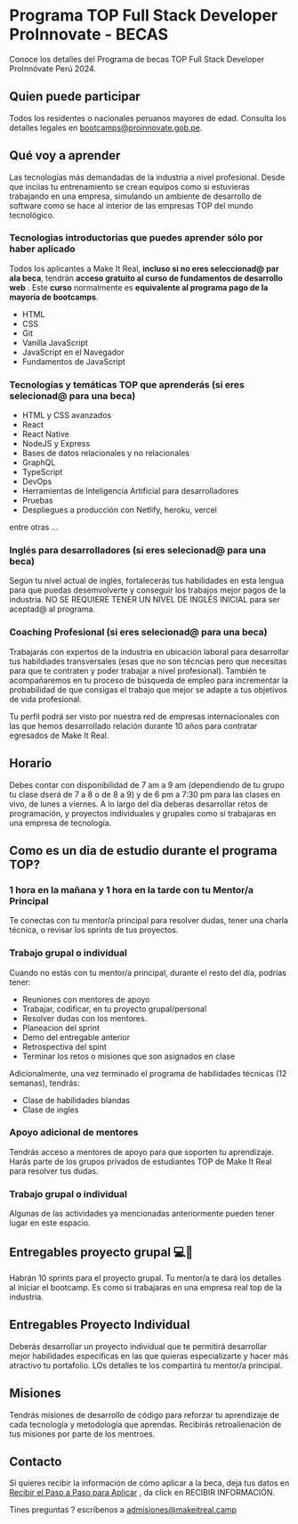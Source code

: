 # Programa TOP Full Stack Developer ProInnovate - BECAS

Conoce los detalles del Programa de becas TOP Full Stack Developer ProInnóvate Perú 2024.

## Quien puede participar

Todos los residentes o nacionales peruanos mayores de edad. Consulta los detalles legales en bootcamps@proinnovate.gob.pe.

## Qué voy a aprender

Las tecnologías más demandadas de la industria a nivel profesional. Desde que inciias tu entrenamiento se crean equipos como si estuvieras trabajando en una empresa, simulando un ambiente de desarrollo de software como se hace al interior de las empresas TOP del mundo tecnológico.

### Tecnologias introductorias que puedes aprender sólo por haber aplicado

Todos los aplicantes a Make It Real, **incluso si no eres seleccionad@ par ala beca**, tendrán **acceso gratuito al curso de fundamentos de desarrollo web** . Este **curso** normalmente es **equivalente al programa pago de la mayoría de bootcamps**.

- HTML
- CSS
- Git
- Vanilla JavaScript
- JavaScript en el Navegador
- Fundamentos de JavaScript

### Tecnologías y temáticas TOP que aprenderás (si eres selecionad@ para una beca)

- HTML y CSS avanzados
- React
- React Native
- NodeJS y Express
- Bases de datos relacionales y no relacionales
- GraphQL
- TypeScript
- DevOps
- Herramientas de Inteligencia Artificial para desarrolladores
- Pruebas
- Despliegues a producción con Netlify, heroku, vercel

entre otras ...

### Inglés para desarrolladores (si eres selecionad@ para una beca)

Según tu nivel actual de inglés, fortalecerás tus habilidades en esta lengua para que puedas desemvolverte y conseguir los trabajos mejor pagos de la industria. NO SE REQUIERE TENER UN NIVEL DE INGLÉS INICIAL para ser aceptad@ al programa.

### Coaching Profesional (si eres selecionad@ para una beca)

Trabajarás con expertos de la industria en ubicación laboral para desarrollar tus habildiades transversales (esas que no son técncias pero que necesitas para que te contraten y poder trabajar a nivel profesional). También te acompañaremos en tu proceso de búsqueda de empleo para incrementar la probabilidad de que consigas el trabajo que mejor se adapte a tus objetivos de vida profesional.

Tu perfil podrá ser visto por nuestra red de empresas internacionales con las que hemos desarrollado relación durante 10 años para contratar egresados de Make It Real.

## Horario

Debes contar con disponibilidad de 7 am a 9 am (dependiendo de tu grupo tu clase dserá de 7 a 8 o de 8 a 9) y de 6 pm a 7:30 pm para las clases en vivo, de lunes a viernes. A lo largo del día deberas desarrollar retos de programación, y proyectos individuales y grupales como si trabajaras en una empresa de tecnología.

## Como es un dia de estudio durante el programa TOP?

### 1 hora en la mañana y 1 hora en la tarde con tu Mentor/a Principal

Te conectas con tu mentor/a principal para resolver dudas, tener una charla técnica, o revisar los sprints de tus proyectos.

### Trabajo grupal o individual

Cuando no estás con tu mentor/a principal, durante el resto del día, podrías tener:

- Reuniones con mentores de apoyo
- Trabajar, codificar, en tu proyecto grupal/personal
- Resolver dudas con los mentores.
- Planeacion del sprint
- Demo del entregable anterior
- Retrospectiva del spint
- Terminar los retos o misiones que son asignados en clase

Adicionalmente, una vez terminado el programa de habilidades técnicas (12 semanas), tendrás:

- Clase de habilidades blandas
- Clase de ingles

### Apoyo adicional de mentores

Tendrás acceso a mentores de apoyo para que soporten tu aprendizaje. Harás parte de los grupos privados de estudiantes TOP de Make It Real para resolver tus dudas.

### Trabajo grupal o individual

Algunas de las actividades ya mencionadas anteriormente pueden tener lugar en este espacio.

## Entregables proyecto grupal 💻🤝

Habrán 10 sprints para el proyecto grupal. Tu mentor/a te dará los detalles al iniciar el bootcamp. Es como si trabajaras en una empresa real top de la industria.

## Entregables Proyecto Individual

Deberás desarrollar un proyecto individual que te permitirá desarrollar mejor habilidades especificas en las que quieras especializarte y hacer más atractivo tu portafolio. LOs detalles te los compartirá tu mentor/a principal.

## Misiones

Tendrás misiones de desarrollo de código para reforzar tu aprendizaje de cada tecnología y metodología que aprendas. Recibirás retroalienación de tus misiones por parte de los mentroes.

## Contacto

Si quieres recibir la información de cómo aplicar a la beca, deja tus datos en [Recibir el Paso a Paso para Aplicar](https://makeitreal.camp/programa-becas-de-bootcamp-proinnovate-2024) , da click en RECIBIR INFORMACIÓN.

Tines preguntas ? escríbenos a admisiones@makeitreal.camp

